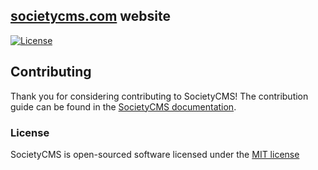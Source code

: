 ## [societycms.com](https://societycms.com) website

[![License](https://poser.pugx.org/laravel/framework/license.svg)](https://packagist.org/packages/laravel/framework)

## Contributing

Thank you for considering contributing to SocietyCMS! The contribution guide can be found in the [SocietyCMS documentation](http://societycms.com/docs/contributions).

### License

SocietyCMS is open-sourced software licensed under the [MIT license](http://opensource.org/licenses/MIT)
